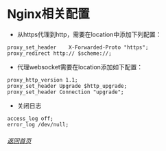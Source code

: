 
# Nginx相关配置


- 从https代理到http，需要在location中添加下列配置：


```
proxy_set_header    X-Forwarded-Proto "https";
proxy_redirect http:// $scheme://;
```

- 代理websocket需要在location添加如下配置：


```
proxy_http_version 1.1;
proxy_set_header Upgrade $http_upgrade;
proxy_set_header Connection "upgrade";
```

- 关闭日志


```
access_log off;
error_log /dev/null;
```

###### [返回首页](../) 